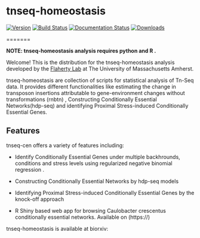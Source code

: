 # tnseq-homeostasis

[![Version](https://img.shields.io/github/tag/mad-lab/transit.svg)](https://github.com/mad-lab/transit)   [![Build Status](https://travis-ci.org/mad-lab/transit.svg?branch=master)](https://travis-ci.org/mad-lab/transit)   [![Documentation Status](https://readthedocs.org/projects/transit/badge/?version=latest)](http://transit.readthedocs.io/en/latest/?badge=latest)   [![Downloads](https://pepy.tech/badge/tnseq-transit)](https://pepy.tech/project/tnseq-transit)

=======

**NOTE:  tnseq-homeostasis analysis requires python and R .**

Welcome! This is the distribution for the tnseq-homeostasis  analysis developed by the [Flaherty Lab](https://people.math.umass.edu/~flaherty/) at The University of Massachusetts Amherst.

tnseq-homeostasis  are collection of scripts for statistical analysis of Tn-Seq data.
It provides different functionalities like  estimating the change in transposon insertions attributable to gene-environment changes without transformations (rnbtn) , Constructing Conditionally Essential Networks(hdp-seq) and identifying Proximal Stress-induced Conditionally Essential Genes.


## Features
tnseq-cen offers a variety of features including:

-   Identify Conditionally Essential Genes under multiple backhrounds, conditions and stress levels using regularized negative binomial regression .

-   Constructing Conditionally Essential Networks by hdp-seq models

-   Identifying Proximal Stress-induced Conditionally Essential Genes by the knock-off approach

-   R Shiny based web app for browsing Caulobacter crescentus conditionally essential networks. Available on (https://)



tnseq-homeostasis  is available at biorxiv:





